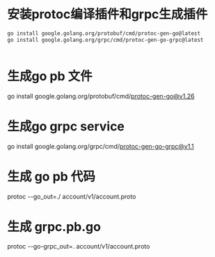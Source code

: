 
# 安装protoc编译插件和grpc生成插件
```sh
go install google.golang.org/protobuf/cmd/protoc-gen-go@latest
go install google.golang.org/grpc/cmd/protoc-gen-go-grpc@latest



```
# 生成go pb 文件
go install google.golang.org/protobuf/cmd/protoc-gen-go@v1.26
# 生成go grpc service
go install google.golang.org/grpc/cmd/protoc-gen-go-grpc@v1.1


# 生成 go pb 代码
protoc --go_out=./ account/v1/account.proto
# 生成 grpc.pb.go
protoc --go-grpc_out=. account/v1/account.proto

```